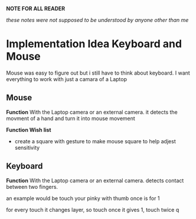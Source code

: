 **NOTE FOR ALL READER**

*these notes were not supposed to be understood by anyone other than me*

# Implementation Idea Keyboard and Mouse


Mouse was easy to figure out but i still have to think about keyboard. I want everything to work with just a camara of a Laptop 
## Mouse
**Function**
With the Laptop camera or an external camera. it detects the movment of a hand and turn it into mouse movement

**Function Wish list**
- create a square with gesture to make mouse square to help adjest sensitivity

## Keyboard
**Function**
With the Laptop camera or an external camera. detects contact between two fingers.

an example would be touch your pinky with thumb once is for 1 

for every touch it changes layer, so touch once it gives 1, touch twice q

